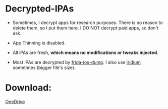 # Decrypted-IPAs

- Sometimes, I decrypt apps for research purposes. There is no reason to delete them, so I put them here. I DO NOT decrypt paid apps, so don't ask. 

- App Thinning is disabled.

- All iPAs are fresh, **which means no modifications or tweaks injected**. 

- Most iPAs are decrypted by [frida-ios-dump](https://github.com/AloneMonkey/frida-ios-dump). I also use [iridium](https://moreinfo.thebigboss.org/moreinfo/depiction.php?file=iridiumDp) sometimes (bigger file's size).

# Download:

[OneDrive](https://27man-my.sharepoint.com/:f:/g/personal/qn____27man_onmicrosoft_com/EkS28ZkQ0URNiqRj873R5QgB4JAWymdhp8KdZ5r-EqLoGA?e=6fwTd8)
